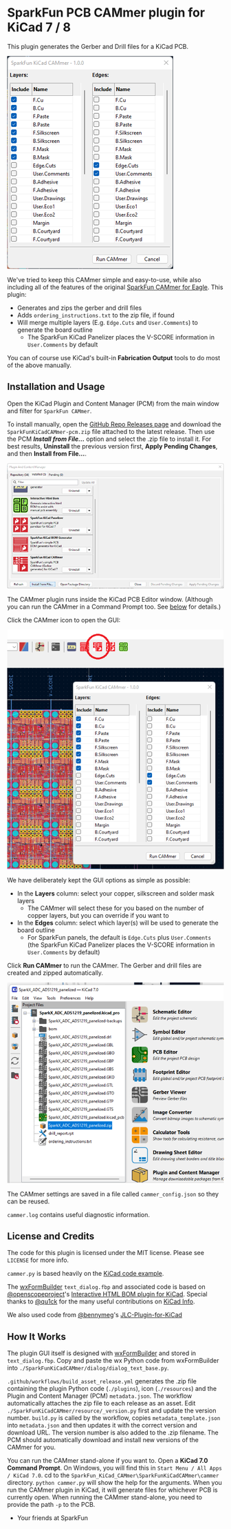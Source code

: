 # SparkFun PCB CAMmer plugin for KiCad 7 / 8

This plugin generates the Gerber and Drill files for a KiCad PCB.

![CAMmer](./img/cammer.png)

We've tried to keep this CAMmer simple and easy-to-use, while also including all of the features of the original [SparkFun CAMmer for Eagle](https://github.com/sparkfun/SparkFun_Eagle_Settings/blob/main/ulp/SparkFun-CAMmer.ulp). This plugin:

* Generates and zips the gerber and drill files
* Adds `ordering_instructions.txt` to the zip file, if found
* Will merge multiple layers (E.g. `Edge.Cuts` and `User.Comments`) to generate the board outline
  * The SparkFun KiCad Panelizer places the V-SCORE information in `User.Comments` by default

You can of course use KiCad's built-in **Fabrication Output** tools to do most of the above manually.

## Installation and Usage

Open the KiCad Plugin and Content Manager (PCM) from the main window and filter for `SparkFun CAMmer`.

To install manually, open the [GitHub Repo Releases page](https://github.com/sparkfun/SparkFun_KiCad_CAMmer/releases) and download the `SparkFunKiCadCAMmer-pcm.zip` file attached to the latest release. Then use the PCM _**Install from File...**_ option and select the .zip file to install it. For best results, **Uninstall** the previous version first, **Apply Pending Changes**, and then **Install from File...**.

![Install manually](./img/install_from_file.png)

The CAMmer plugin runs inside the KiCad PCB Editor window. (Although you can run the CAMmer in a Command Prompt too. See [below](#how-it-works) for details.)

Click the CAMmer icon to open the GUI:

![Open CAMmer](./img/run_cammer.png)

We have deliberately kept the GUI options as simple as possible:

* In the **Layers** column: select your copper, silkscreen and solder mask layers
  * The CAMmer will select these for you based on the number of copper layers, but you can override if you want to
* In the **Edges** column: select which layer(s) will be used to generate the board outline
  * For SparkFun panels, the default is `Edge.Cuts` plus `User.Comments` (the SparkFun KiCad Panelizer places the V-SCORE information in `User.Comments` by default)

Click **Run CAMmer** to run the CAMmer. The Gerber and drill files are created and zipped automatically.

![Run CAMmer](./img/run_cammer_2.png)

The CAMmer settings are saved in a file called `cammer_config.json` so they can be reused.

`cammer.log` contains useful diagnostic information.

## License and Credits

The code for this plugin is licensed under the MIT license. Please see `LICENSE` for more info.

`cammer.py` is based heavily on the [KiCad code example](https://gitlab.com/kicad/code/kicad/-/blob/master/demos/python_scripts_examples/plot_board.py).

The [wxFormBuilder](https://github.com/wxFormBuilder/wxFormBuilder/releases) `text_dialog.fbp` and associated code is based on [@openscopeproject](https://github.com/openscopeproject)'s [Interactive HTML BOM plugin for KiCad](https://github.com/openscopeproject/InteractiveHtmlBom). Special thanks to [@qu1ck](https://github.com/qu1ck) for the many useful contributions on [KiCad Info](https://forum.kicad.info/).

We also used code from [@bennymeg](https://github.com/bennymeg)'s [JLC-Plugin-for-KiCad](https://github.com/bennymeg/JLC-Plugin-for-KiCad/blob/6f1426d9724da8e9da48b8a821fa2a821bae9856/plugins/process.py#L116-L119)

## How It Works

The plugin GUI itself is designed with [wxFormBuilder](https://github.com/wxFormBuilder/wxFormBuilder/releases) and stored in `text_dialog.fbp`.
Copy and paste the wx Python code from wxFormBuilder into `./SparkFunKiCadCAMmer/dialog/dialog_text_base.py`.

`.github/workflows/build_asset_release.yml` generates the .zip file containing the plugin Python code (`./plugins`), icon (`./resources`) and the Plugin and Content Manager (PCM) `metadata.json`. The workflow automatically attaches the zip file to each release as an asset. Edit `./SparkFunKiCadCAMmer/resource/_version.py` first and update the version number. `build.py` is called by the workflow, copies `metadata_template.json` into `metadata.json` and then updates it with the correct version and download URL. The version number is also added to the .zip filename. The PCM should automatically download and install new versions of the CAMmer for you.

You can run the CAMmer stand-alone if you want to. Open a **KiCad 7.0 Command Prompt**. On Windows, you will find this in `Start Menu / All Apps / KiCad 7.0`. cd to the `SparkFun_KiCad_CAMmer\SparkFunKiCadCAMmer\cammer` directory. `python cammer.py` will show the help for the arguments. When you run the CAMmer plugin in KiCad, it will generate files for whichever PCB is currently open. When running the CAMmer stand-alone, you need to provide the path `-p` to the PCB.

- Your friends at SparkFun

